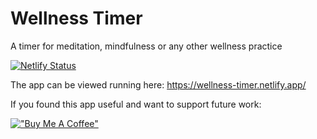 # Wellness Timer

A timer for meditation, mindfulness or any other wellness practice

[![Netlify Status](https://api.netlify.com/api/v1/badges/12003f20-8161-4f15-957d-2bb7893625ee/deploy-status)](https://app.netlify.com/projects/wellness-timer/deploys)

The app can be viewed running here: https://wellness-timer.netlify.app/

If you found this app useful and want to support future work:

[!["Buy Me A Coffee"](https://www.buymeacoffee.com/assets/img/custom_images/orange_img.png)](https://www.buymeacoffee.com/andytodddev)
